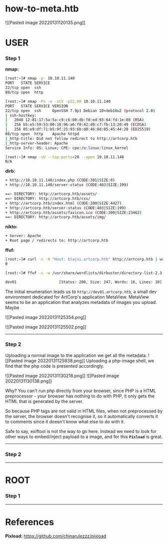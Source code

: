 # how-to-meta.htb

![[Pasted image 20220131120135.png]]

# USER

### Step 1

**nmap:**
```bash
[root:~]# nmap -p- 10.10.11.140
PORT   STATE SERVICE
22/tcp open  ssh
80/tcp open  http

[root:~]# nmap -Pn -n -sCV -p22,80 10.10.11.140
PORT   STATE SERVICE VERSION
22/tcp open  ssh     OpenSSH 7.9p1 Debian 10+deb10u2 (protocol 2.0)
| ssh-hostkey: 
|   2048 12:81:17:5a:5a:c9:c6:00:db:f0:ed:93:64:fd:1e:08 (RSA)
|   256 b5:e5:59:53:00:18:96:a6:f8:42:d8:c7:fb:13:20:49 (ECDSA)
|_  256 05:e9:df:71:b5:9f:25:03:6b:d0:46:8d:05:45:44:20 (ED25519)
80/tcp open  http    Apache httpd
|_http-title: Did not follow redirect to http://artcorp.htb
|_http-server-header: Apache
Service Info: OS: Linux; CPE: cpe:/o:linux:linux_kernel

[root:~]# nmap -sU --top-ports=20 --open 10.10.11.140
N/A
```

**dirb:**
```bash
+ http://10.10.11.140/index.php (CODE:301|SIZE:0)                                                                                            
+ http://10.10.11.140/server-status (CODE:403|SIZE:199) 

==> DIRECTORY: http://artcorp.htb/assets/                                                                                                    
==> DIRECTORY: http://artcorp.htb/css/                                                                                                       
+ http://artcorp.htb/index.html (CODE:200|SIZE:4427)                                                                                         
+ http://artcorp.htb/server-status (CODE:403|SIZE:199)    
+ http://artcorp.htb/assets/favicon.ico (CODE:200|SIZE:23462)                                                                                
==> DIRECTORY: http://artcorp.htb/assets/img/
```

**nikto:**
```bash
+ Server: Apache
+ Root page / redirects to: http://artcorp.htb
```

**ffuf:**
```bash
[root:~]# curl -s -H "Host: blajsi.artcorp.htb" http://artcorp.htb | wc -c
0

[root:~]# ffuf -c -w /usr/share/wordlists/dirbuster/directory-list-2.3-medium.txt -u http://artcorp.htb -H "Host: FUZZ.artcorp.htb" -fs 0

dev01                   [Status: 200, Size: 247, Words: 16, Lines: 10]
```

The initial enumeration leads us to `http://dev01.artcorp.htb`, a small dev environment dedicated for ArtCorp's application MetaView. MetaView seems to be an application that analyzes metadata of images you upload. Maybe 

![[Pasted image 20220131125354.png]]

![[Pasted image 20220131125502.png]]

------------

### Step 2
Uploading a normal image to the application we get all the metadata.
![[Pasted image 20220131125938.png]]
Uploading a php-image shell, we find that the php code is presented accordingly.

![[Pasted image 20220131130218.png]]
![[Pasted image 20220131130138.png]]

Why? You can't run php directly from your browser, since PHP is a HTML preprocessor - your browser has nothing to do with PHP, it only gets the HTML that is generated by the server.

So because PHP tags are not valid in HTML files, when not preprocessed by the server, the browser doesn't recognise it, so it automatically converts it to comments since it doesn't know what else to do with it.

Safe to say, exiftool is not the way to go here. Instead we need to look for other ways to embed/inject payload to a image, and for this **`Pixload`** is great. 


-----------

### Step 2


--------------

# ROOT

### Step 1 


------

# References
**Pixload:**
https://github.com/chinarulezzz/pixload